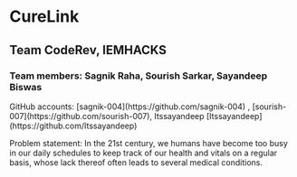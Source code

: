 <h1>CureLink</h1>
<h2>Team CodeRev, IEMHACKS</h2>
<h3>Team members: Sagnik Raha, Sourish Sarkar, Sayandeep Biswas</h3>
GitHub accounts: [sagnik-004](https://github.com/sagnik-004) , [sourish-007](https://github.com/sourish-007), Itssayandeep  [Itssayandeep](https://github.com/Itssayandeep)

Problem statement: In the 21st century, we humans have become too busy in our daily schedules to keep track of our health and vitals on a regular basis, whose lack thereof often leads to several medical conditions.
